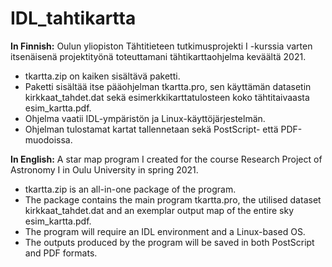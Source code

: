 # IDL_tahtikartta
<b>In Finnish:</b> Oulun yliopiston Tähtitieteen tutkimusprojekti I -kurssia varten itsenäisenä projektityönä toteuttamani tähtikarttaohjelma keväältä 2021.
* tkartta.zip on kaiken sisältävä paketti.
* Paketti sisältää itse pääohjelman tkartta.pro, sen käyttämän datasetin kirkkaat_tahdet.dat sekä esimerkkikarttatulosteen koko tähtitaivaasta esim_kartta.pdf.
* Ohjelma vaatii IDL-ympäristön ja Linux-käyttöjärjestelmän.
* Ohjelman tulostamat kartat tallennetaan sekä PostScript- että PDF-muodoissa.

<b>In English:</b> A star map program I created for the course Research Project of Astronomy I in Oulu University in spring 2021.
* tkartta.zip is an all-in-one package of the program.
* The package contains the main program tkartta.pro, the utilised dataset kirkkaat_tahdet.dat and an exemplar output map of the entire sky esim_kartta.pdf.
* The program will require an IDL environment and a Linux-based OS.
* The outputs produced by the program will be saved in both PostScript and PDF formats.
